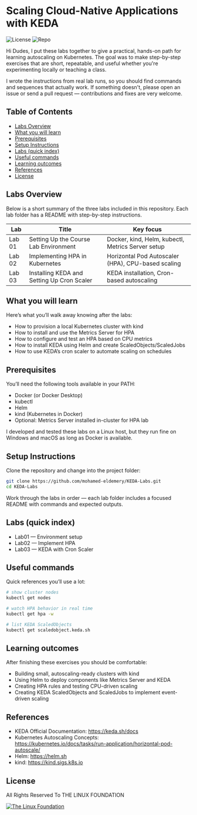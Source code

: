 

# Scaling Cloud-Native Applications with KEDA

![License](https://img.shields.io/badge/License-MIT-yellow.svg)
![Repo](https://img.shields.io/badge/KEDA--Labs-repo-blue?logo=github)

Hi Dudes, I put these labs together to give a practical, hands-on path for learning autoscaling on Kubernetes. The goal was to make step-by-step exercises that are short, repeatable, and useful whether you're experimenting locally or teaching a class.

I wrote the instructions from real lab runs, so you should find commands and sequences that actually work. If something doesn't, please open an issue or send a pull request — contributions and fixes are very welcome.

## Table of Contents

- [Labs Overview](#labs-overview)
- [What you will learn](#what-you-will-learn)
- [Prerequisites](#prerequisites)
- [Setup Instructions](#setup-instructions)
- [Labs (quick index)](#labs-quick-index)
- [Useful commands](#useful-commands)
- [Learning outcomes](#learning-outcomes)
- [References](#references)
- [License ](#license)


## Labs Overview

Below is a short summary of the three labs included in this repository. Each lab folder has a README with step-by-step instructions.

| Lab | Title | Key focus |
|-----|-------|-----------|
| Lab 01 | Setting Up the Course Lab Environment | Docker, kind, Helm, kubectl, Metrics Server setup |
| Lab 02 | Implementing HPA in Kubernetes | Horizontal Pod Autoscaler (HPA), CPU-based scaling |
| Lab 03 | Installing KEDA and Setting Up Cron Scaler | KEDA installation, Cron-based autoscaling |

## What you will learn

Here’s what you’ll walk away knowing after the labs:

- How to provision a local Kubernetes cluster with kind
- How to install and use the Metrics Server for HPA
- How to configure and test an HPA based on CPU metrics
- How to install KEDA using Helm and create ScaledObjects/ScaledJobs
- How to use KEDA’s cron scaler to automate scaling on schedules

## Prerequisites

You’ll need the following tools available in your PATH:

- Docker (or Docker Desktop)
- kubectl
- Helm
- kind (Kubernetes in Docker)
- Optional: Metrics Server installed in-cluster for HPA lab

I developed and tested these labs on a Linux host, but they run fine on Windows and macOS as long as Docker is available.

## Setup Instructions

Clone the repository and change into the project folder:

```bash
git clone https://github.com/mohamed-eldemery/KEDA-Labs.git
cd KEDA-Labs
```

Work through the labs in order — each lab folder includes a focused README with commands and expected outputs.

## Labs (quick index)

- Lab01 — Environment setup
- Lab02 — Implement HPA
- Lab03 — KEDA with Cron Scaler

## Useful commands

Quick references you’ll use a lot:

```bash
# show cluster nodes
kubectl get nodes

# watch HPA behavior in real time
kubectl get hpa -w

# list KEDA ScaledObjects
kubectl get scaledobject.keda.sh
```

## Learning outcomes

After finishing these exercises you should be comfortable:

- Building small, autoscaling-ready clusters with kind
- Using Helm to deploy components like Metrics Server and KEDA
- Creating HPA rules and testing CPU-driven scaling
- Creating KEDA ScaledObjects and ScaledJobs to implement event-driven scaling

## References

- KEDA Official Documentation: https://keda.sh/docs
- Kubernetes Autoscaling Concepts: https://kubernetes.io/docs/tasks/run-application/horizontal-pod-autoscale/
- Helm: https://helm.sh
- kind: https://kind.sigs.k8s.io

## License

All Rights Reserved To THE LINUX FOUNDATION

[![The Linux Foundation](https://cdn.brandfetch.io/id_CoieTrV/theme/dark/logo.svg?c=1bxid64Mup7aczewSAYMX&t=1702423853110)](https://linuxfoundation.org)





